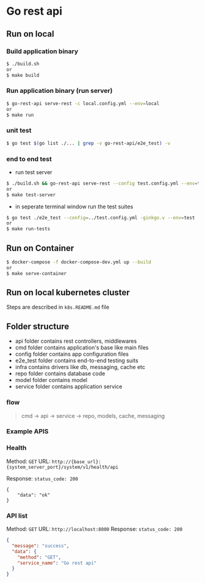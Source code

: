 # Go rest api

## Run on local
### Build application binary
```bash
$ ./build.sh
or
$ make build
```


### Run application binary (run server)
```bash
$ go-rest-api serve-rest -c local.config.yml --env=local
or
$ make run
```
### unit test
```bash
$ go test $(go list ./... | grep -v go-rest-api/e2e_test) -v
```
### end to end test
- run test server
```bash
$ ./build.sh && go-rest-api serve-rest --config test.config.yml --env=test
or 
$ make test-server
```
- in seperate terminal window run the test suites
```bash
$ go test ./e2e_test --config=../test.config.yml -ginkgo.v --env=test
or 
$ make run-tests 
```


## Run on Container
```bash
$ docker-compose -f docker-compose-dev.yml up --build
or
$ make serve-container
```

## Run on local kubernetes cluster
Steps are described in `k8s.README.md` file

## Folder structure

* api folder contains rest controllers, middlewares
* cmd folder contains application's base like main files
* config folder contains app configuration files
* e2e_test folder contains end-to-end testing suits
* infra contains drivers like db, messaging, cache etc
* repo folder contains database code
* model folder contains model
* service folder contains application service

### flow
> cmd -> api -> service -> repo, models, cache, messaging


### Example APIS

### Health 

Method: `GET`
URL: `http://{base_url}:{system_server_port}/system/v1/health/api`

Response:
```status_code: 200```
```json=
{
    "data": "ok"
}
```

### API list
Method: `GET` URL: `http://localhost:8000`
Response: ```status_code: 200```
```json
{
  "message": "success",
  "data": {
    "method": "GET",
    "service_name": "Go rest api"
  }
}

```
